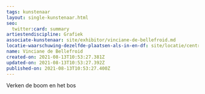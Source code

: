 ```yaml
---
tags: kunstenaar
layout: single-kunstenaar.html
seo:
  twitter:card: summary
artiestendiscipline: Grafiek
associate-kunstenaar: site/exhibitor/vinciane-de-bellefroid.md
locatie-waarschuwing-dezelfde-plaatsen-als-in-en-df: site/locatie/centre-protestant.md
name: Vinciane de Bellefroid
created-on: 2021-08-13T10:53:27.381Z
updated-on: 2021-08-13T10:53:27.392Z
published-on: 2021-08-13T10:53:27.400Z
---
```

<!--StartFragment-->

Verken de boom en het bos



<!--EndFragment-->